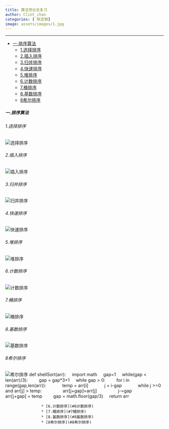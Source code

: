 ```yaml
---
title: 算法导论总复习
author: Clint_chan
categories: [ 陈定钢]
image: assets/images/1.jpg
---
```

  
----------
* [一.排序算法](#一排序算法)
	* [1.选择排序](#1选择排序)
	* [2.插入排序](#2插入排序)
	* [3.归并排序](#3归并排序)
	* [4.快速排序](#4快速排序)
	* [5.堆排序](#5堆排序)
	* [6.计数排序](#6计数排序)
	* [7.桶排序](#7桶排序)
	* [8.基数排序](#8基数排序)
	* [8希尔排序](#8希尔排序)




 
 
##### 一.排序算法

###### 1.选择排序
![选择排序](https://clint-chan.github.io/CDG/assets/images/selectionSort.gif)
###### 2.插入排序
![插入排序](https://www.runoob.com/wp-content/uploads/2019/03/insertionSort.gif)
###### 3.归并排序
![归并排序](https://www.runoob.com/wp-content/uploads/2019/03/mergeSort.gif)
###### 4.快速排序
![快速排序](https://www.runoob.com/wp-content/uploads/2019/03/quickSort.gif)
###### 5.堆排序
![堆排序](https://www.runoob.com/wp-content/uploads/2019/03/heapSort.gif)
###### 6.计数排序
![计数排序](https://www.runoob.com/wp-content/uploads/2019/03/countingSort.gif)
###### 7.桶排序
![桶排序](https://www.runoob.com/wp-content/uploads/2019/03/Bucket_sort_2.svg_.png)
###### 8.基数排序
![基数排序](https://www.runoob.com/wp-content/uploads/2019/03/radixSort.gif)
###### 8希尔排序
![希尔排序](https://www.runoob.com/wp-content/uploads/2019/03/Sorting_shellsort_anim.gif)
def shellSort(arr):
    import math
    gap=1
    while(gap < len(arr)/3):
        gap = gap*3+1
    while gap > 0:
        for i in range(gap,len(arr)):
            temp = arr[i]
            j = i-gap
            while j >=0 and arr[j] > temp:
                arr[j+gap]=arr[j]
                j-=gap
            arr[j+gap] = temp
        gap = math.floor(gap/3)
    return arr

					* [6.计数排序](#6计数排序)
					* [7.桶排序](#7桶排序)
					* [8.基数排序](#8基数排序)
					* [8希尔排序](#8希尔排序)

